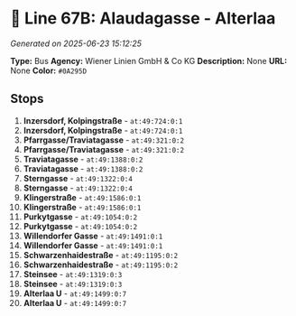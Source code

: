 # 🚌 Line 67B: Alaudagasse - Alterlaa

*Generated on 2025-06-23 15:12:25*

**Type:** Bus
**Agency:** Wiener Linien GmbH & Co KG
**Description:** None
**URL:** None
**Color:** `#0A295D`

## Stops

1. **Inzersdorf, Kolpingstraße** - `at:49:724:0:1`
2. **Inzersdorf, Kolpingstraße** - `at:49:724:0:1`
3. **Pfarrgasse/Traviatagasse** - `at:49:321:0:2`
4. **Pfarrgasse/Traviatagasse** - `at:49:321:0:2`
5. **Traviatagasse** - `at:49:1388:0:2`
6. **Traviatagasse** - `at:49:1388:0:2`
7. **Sterngasse** - `at:49:1322:0:4`
8. **Sterngasse** - `at:49:1322:0:4`
9. **Klingerstraße** - `at:49:1586:0:1`
10. **Klingerstraße** - `at:49:1586:0:1`
11. **Purkytgasse** - `at:49:1054:0:2`
12. **Purkytgasse** - `at:49:1054:0:2`
13. **Willendorfer Gasse** - `at:49:1491:0:1`
14. **Willendorfer Gasse** - `at:49:1491:0:1`
15. **Schwarzenhaidestraße** - `at:49:1195:0:2`
16. **Schwarzenhaidestraße** - `at:49:1195:0:2`
17. **Steinsee** - `at:49:1319:0:3`
18. **Steinsee** - `at:49:1319:0:3`
19. **Alterlaa U** - `at:49:1499:0:7`
20. **Alterlaa U** - `at:49:1499:0:7`